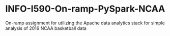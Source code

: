 # INFO-I590-On-ramp-PySpark-NCAA
On-ramp assignment for utilizing the Apache data analytics stack for simple analysis of 2016 NCAA basketball data
